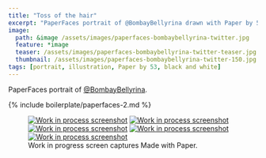 ```yaml
---
title: "Toss of the hair"
excerpt: "PaperFaces portrait of @BombayBellyrina drawn with Paper by 53 on an iPad."
image: 
  path: &image /assets/images/paperfaces-bombaybellyrina-twitter.jpg 
  feature: *image
  teaser: /assets/images/paperfaces-bombaybellyrina-twitter-teaser.jpg
  thumbnail: /assets/images/paperfaces-bombaybellyrina-twitter-150.jpg
tags: [portrait, illustration, Paper by 53, black and white]
---
```


PaperFaces portrait of [@BombayBellyrina](http://twitter.com/BombayBellyrina).

{% include boilerplate/paperfaces-2.md %}

<figure class="third">
  <a href="/assets/images/paperfaces-bombaybellyrina-process-1-lg.jpg"><img src="/assets/images/paperfaces-bombaybellyrina-process-1-600.jpg" alt="Work in process screenshot"></a>
  <a href="/assets/images/paperfaces-bombaybellyrina-process-2-lg.jpg"><img src="/assets/images/paperfaces-bombaybellyrina-process-2-600.jpg" alt="Work in process screenshot"></a>
  <a href="/assets/images/paperfaces-bombaybellyrina-process-3-lg.jpg"><img src="/assets/images/paperfaces-bombaybellyrina-process-3-600.jpg" alt="Work in process screenshot"></a>
  <a href="/assets/images/paperfaces-bombaybellyrina-process-4-lg.jpg"><img src="/assets/images/paperfaces-bombaybellyrina-process-4-600.jpg" alt="Work in process screenshot"></a>
  <a href="/assets/images/paperfaces-bombaybellyrina-process-5-lg.jpg"><img src="/assets/images/paperfaces-bombaybellyrina-process-5-600.jpg" alt="Work in process screenshot"></a>
  <figcaption>Work in progress screen captures Made with Paper.</figcaption>
</figure>
